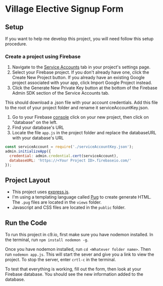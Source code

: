 # Village Elective Signup Form

## Setup

If you want to help me develop this project, you will need follow this setup procedure.

### Create a project using Firebase

1. Navigate to the [Service Accounts](https://console.firebase.google.com/project/_/settings/serviceaccounts/adminsdk) tab in your project's settings page.
2. Select your Firebase project. If you don't already have one, click the Create New Project button. If you already have an existing Google project associated with your app, click Import Google Project instead.
3. Click the Generate New Private Key button at the bottom of the Firebase Admin SDK section of the Service Accounts tab.

This should download a .json file with your account credentials. Add this file to the root of your project folder and rename it serviceAccountKey.json.

1. Go to your Firebase [console](https://console.firebase.google.com/) click on your new project, then click on "database" on the left. 
2. Find your database's URL
3. Locate the file `app.js` in the project folder and replace the databaseURL with your database's URL

```Javascript
const serviceAccount = require('./serviceAccountKey.json');
admin.initializeApp({
  credential: admin.credential.cert(serviceAccount),
  databaseURL: 'https://<Your Project ID>.firebaseio.com/'
});
```

## Project Layout
* This project uses [express.js](https://expressjs.com/). 
* I'm using a templating language called [Pug](https://pugjs.org/api/getting-started.html) to create generate HTML. The `.pug` files are located in the `views` folder.
* Javascript and CSS files are located in the `public` folder.


## Run the Code
To run this project in c9.io, first make sure you have nodemon installed. In the terminal, run `npm install nodemon -g`.

Once you have nodemon installed, run `cd <Whatever folder name>`. Then run `nodemon app.js`. This will start the sever and give you a link to view the project. To stop the server, enter `crtl-c` in the terminal.

To test that everything is working, fill out the form, then look at your Firebase database. You should see the new information added to the database.